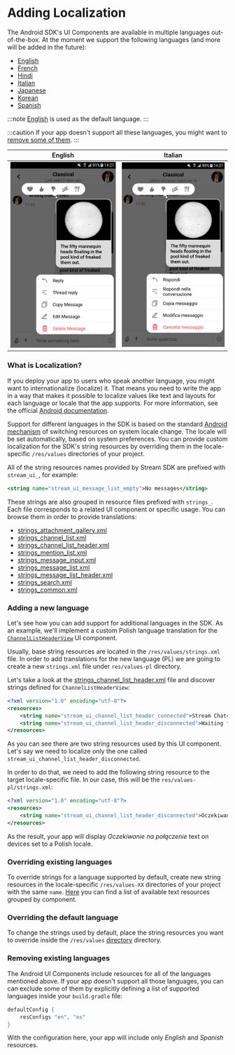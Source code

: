 # Adding Localization

The Android SDK's UI Components are available in multiple languages out-of-the-box. At the moment we support the following languages (and more will be added in the future):
- [English](https://github.com/GetStream/stream-chat-android/tree/main/stream-chat-android-ui-components/src/main/res/values-en)
- [French](https://github.com/GetStream/stream-chat-android/tree/main/stream-chat-android-ui-components/src/main/res/values-fr)
- [Hindi](https://github.com/GetStream/stream-chat-android/tree/main/stream-chat-android-ui-components/src/main/res/values-hi)
- [Italian](https://github.com/GetStream/stream-chat-android/tree/main/stream-chat-android-ui-components/src/main/res/values-it)
- [Japanese](https://github.com/GetStream/stream-chat-android/tree/main/stream-chat-android-ui-components/src/main/res/values-ja)
- [Korean](https://github.com/GetStream/stream-chat-android/tree/main/stream-chat-android-ui-components/src/main/res/values-ko)
- [Spanish](https://github.com/GetStream/stream-chat-android/tree/main/stream-chat-android-ui-components/src/main/res/values-es)

:::note
[English](https://github.com/GetStream/stream-chat-android/tree/main/stream-chat-android-ui-components/src/main/res/values) is used as the default language.
:::

:::caution
If your app doesn't support all these languages, you might want to [remove some of them](#removing-existing-languages).
:::

| English | Italian |
| --- | --- |
|![English](../../assets/custom_translations_english.png)|![Italian](../../assets/custom_translations_italian.png)|


### What is Localization?
If you deploy your app to users who speak another language, you might want to internationalize (localize) it. That means you need to write the app in a way that makes it possible to localize values like text and layouts for each language or locale that the app supports. For more information, see the official [Android documentation](https://developer.android.com/guide/topics/resources/localization).

Support for different languages in the SDK is based on the standard [Android mechanism](https://developer.android.com/training/basics/supporting-devices/languages) of switching resources on system locale change. The locale will be set automatically, based on system preferences. You can provide custom localization for the SDK's string resources by overriding them in the locale-specific `/res/values` directories of your project.

All of the string resources names provided by Stream SDK are prefixed with `stream_ui_`, for example:

```xml
<string name="stream_ui_message_list_empty">No messages</string>
```

These strings are also grouped in resource files prefixed with `strings_`. Each file corresponds to a related UI component or specific usage. You can browse them in order to provide translations:

* [strings_attachment_gallery.xml](https://github.com/GetStream/stream-chat-android/blob/main/stream-chat-android-ui-components/src/main/res/values/strings_attachment_gallery.xml)
* [strings_channel_list.xml](https://github.com/GetStream/stream-chat-android/blob/main/stream-chat-android-ui-components/src/main/res/values/strings_channel_list.xml)
* [strings_channel_list_header.xml](https://github.com/GetStream/stream-chat-android/blob/main/stream-chat-android-ui-components/src/main/res/values/strings_channel_list_header.xml)
* [strings_mention_list.xml](https://github.com/GetStream/stream-chat-android/blob/main/stream-chat-android-ui-components/src/main/res/values/strings_mention_list.xml)
* [strings_message_input.xml](https://github.com/GetStream/stream-chat-android/blob/main/stream-chat-android-ui-components/src/main/res/values/strings_message_input.xml)
* [strings_message_list.xml](https://github.com/GetStream/stream-chat-android/blob/main/stream-chat-android-ui-components/src/main/res/values/strings_message_list.xml)
* [strings_message_list_header.xml](https://github.com/GetStream/stream-chat-android/blob/main/stream-chat-android-ui-components/src/main/res/values/strings_message_list_header.xml)
* [strings_search.xml](https://github.com/GetStream/stream-chat-android/blob/main/stream-chat-android-ui-components/src/main/res/values/strings_search.xml)
* [strings_common.xml](https://github.com/GetStream/stream-chat-android/blob/main/stream-chat-android-ui-components/src/main/res/values/strings_common.xml)

### Adding a new language

Let's see how you can add support for additional languages in the SDK. As an example, we'll implement a custom Polish language translation for the [`ChannelListHeaderView`](../04-components/02-channel-list-header.md) UI component.

Usually, base string resources are located in the `/res/values/strings.xml` file. In order to add translations for the new language (PL) we are going to create a new `strings.xml` file under `res/values-pl` directory.

Let's take a look at the [strings_channel_list_header.xml](https://github.com/GetStream/stream-chat-android/blob/main/stream-chat-android-ui-components/src/main/res/values/strings_channel_list_header.xml) file and discover strings defined for `ChannelListHeaderView`:

```xml
<?xml version="1.0" encoding="utf-8"?>
<resources>
    <string name="stream_ui_channel_list_header_connected">Stream Chat</string>
    <string name="stream_ui_channel_list_header_disconnected">Waiting for network</string>
</resources>
```

As you can see there are two string resources used by this UI component. Let's say we need to localize only the one called `stream_ui_channel_list_header_disconnected`.

In order to do that, we need to add the following string resource to the target locale-specific file. In our case, this will be the `res/values-pl/strings.xml`:

```xml
<?xml version="1.0" encoding="utf-8"?>
<resources>
    <string name="stream_ui_channel_list_header_disconnected">Oczekiwanie na połączenie</string>
</resources>
``` 

As the result, your app will display _Oczekiwanie na połączenie_ text on devices set to a Polish locale.

### Overriding existing languages

To override strings for a language supported by default, create new string resources in the locale-specific `/res/values-XX` directories of your project with the same `name`. [Here](https://github.com/GetStream/stream-chat-android/tree/main/stream-chat-android-ui-components/src/main/res/values) you can find a list of available text resources grouped by component.

### Overriding the default language

To change the strings used by default, place the string resources you want to override inside the `/res/values` [directory](https://github.com/GetStream/stream-chat-android/tree/main/stream-chat-android-ui-components/src/main/res/values) directory.

### Removing existing languages

The Android UI Components include resources for all of the languages mentioned above. If your app doesn't support all those languages, you can can exclude some of them by explicitly defining a list of supported languages inside your `build.gradle` file:

```groovy
defaultConfig {
    resConfigs "en", "es"
}
```

With the configuration here, your app will include only _English_ and _Spanish_ resources.
